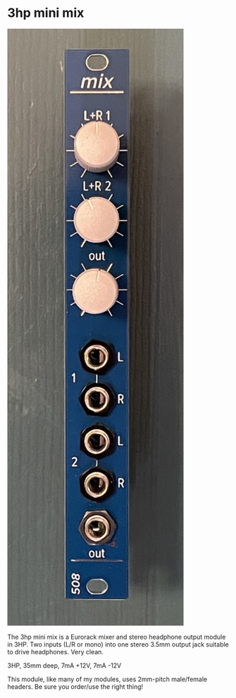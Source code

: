 # 3hp mini mix

<img src="3hp-mix-front.jpg" width=400>

The 3hp mini mix is a Eurorack mixer and stereo headphone output module in 3HP. Two inputs (L/R or mono) into one stereo 3.5mm output jack suitable to drive headphones. Very clean. 

3HP, 35mm deep, 7mA +12V, 7mA -12V

This module, like many of my modules, uses 2mm-pitch male/female headers. Be sure you order/use the right thing!
